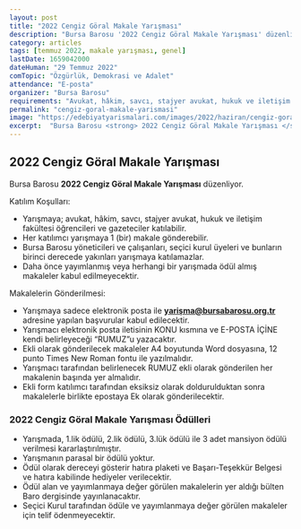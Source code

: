 ```yaml
---
layout: post
title: "2022 Cengiz Göral Makale Yarışması"
description: "Bursa Barosu '2022 Cengiz Göral Makale Yarışması' düzenliyor."
category: articles
tags: [temmuz 2022, makale yarışması, genel]
lastDate: 1659042000
dateHuman: "29 Temmuz 2022"
comTopic: "Özgürlük, Demokrasi ve Adalet"
attendance: "E-posta"
organizer: "Bursa Barosu"
requirements: "Avukat, hâkim, savcı, stajyer avukat, hukuk ve iletişim fakültesi öğrencileri ve gazeteciler  katılabilir."
permalink: "cengiz-goral-makale-yarismasi"
image: "https://edebiyatyarismalari.com/images/2022/haziran/cengiz-goral-makale-yarismasi.jpg"
excerpt:  "Bursa Barosu <strong> 2022 Cengiz Göral Makale Yarışması </strong> düzenliyor."
---
```


## 2022 Cengiz Göral Makale Yarışması
Bursa Barosu **2022 Cengiz Göral Makale Yarışması** düzenliyor.

Katılım Koşulları:
- Yarışmaya; avukat, hâkim, savcı, stajyer avukat, hukuk ve iletişim fakültesi öğrencileri ve gazeteciler katılabilir.
- Her katılımcı yarışmaya 1 (bir) makale gönderebilir.
- Bursa Barosu yöneticileri ve çalışanları, seçici kurul üyeleri ve bunların birinci derecede yakınları
yarışmaya katılamazlar.
- Daha önce yayımlanmış veya herhangi bir yarışmada ödül almış makaleler kabul edilmeyecektir. 

Makalelerin Gönderilmesi:
- Yarışmaya sadece elektronik posta ile **yarişma@bursabarosu.org.tr** adresine yapılan başvurular kabul
edilecektir.
- Yarışmacı elektronik posta iletisinin KONU kısmına ve E-POSTA İÇİNE kendi belirleyeceği “RUMUZ”u yazacaktır.
- Ekli olarak gönderilecek makaleler A4 boyutunda Word dosyasına, 12 punto Times New Roman fontu ile yazılmalıdır.
- Yarışmacı tarafından belirlenecek RUMUZ ekli olarak gönderilen her makalenin başında yer almalıdır.
- Ekli form katılımcı tarafından eksiksiz olarak doldurulduktan sonra makalelerle birlikte epostaya Ek olarak gönderilecektir.


### 2022 Cengiz Göral Makale Yarışması Ödülleri
- Yarışmada, 1.lik ödülü, 2.lik ödülü, 3.lük ödülü ile 3 adet mansiyon ödülü verilmesi kararlaştırılmıştır.
- Yarışmanın parasal bir ödülü yoktur.
- Ödül olarak dereceyi gösterir hatıra plaketi ve Başarı-Teşekkür Belgesi ve hatıra kabilinde hediyeler
verilecektir.
- Ödül alan ve yayımlanmaya değer görülen makalelerin yer aldığı bülten Baro dergisinde yayınlanacaktır.
- Seçici Kurul tarafından ödüle ve yayımlanmaya değer görülen makaleler için telif ödenmeyecektir. 